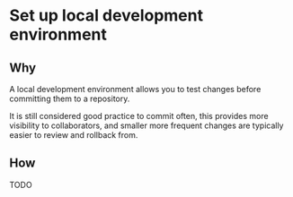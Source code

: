 # Set up local development environment

## Why

A local development environment allows you to test changes before committing them to a repository.

It is still considered good practice to commit often, this provides more visibility to collaborators,
and smaller more frequent changes are typically easier to review and rollback from.

## How

TODO
